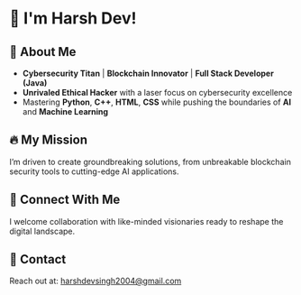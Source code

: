 # 👋 **I'm Harsh Dev!**

## 🚀 **About Me**
- **Cybersecurity Titan** | **Blockchain Innovator** | **Full Stack Developer (Java)**
- **Unrivaled Ethical Hacker** with a laser focus on cybersecurity excellence
- Mastering **Python**, **C++**, **HTML**, **CSS** while pushing the boundaries of **AI** and **Machine Learning**

## 🔥 **My Mission**
I’m driven to create groundbreaking solutions, from unbreakable blockchain security tools to cutting-edge AI applications. 

## 💬 **Connect With Me**
I welcome collaboration with like-minded visionaries ready to reshape the digital landscape.

## 📧 **Contact**
Reach out at: [harshdevsingh2004@gmail.com](mailto:harshdevsingh2004@gmail.com)
